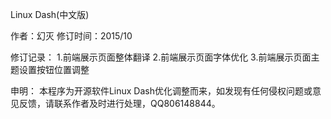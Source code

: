 Linux Dash(中文版)

作者：幻灭
修订时间：2015/10

修订记录：
1.前端展示页面整体翻译
2.前端展示页面字体优化
3.前端展示页面主题设置按钮位置调整

申明：
本程序为开源软件Linux Dash优化调整而来，如发现有任何侵权问题或意见反馈，请联系作者及时进行处理，QQ806148844。




